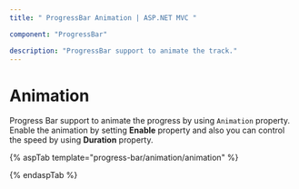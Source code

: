 ```yaml
---
title: " ProgressBar Animation | ASP.NET MVC "

component: "ProgressBar"

description: "ProgressBar support to animate the track."
---
```


# Animation

<!-- markdownlint-disable MD033 -->

Progress Bar support to animate the progress by using `Animation` property. Enable the animation by setting **Enable** property and also you can control the speed by using **Duration** property.

{% aspTab template="progress-bar/animation/animation" %}

{% endaspTab %}